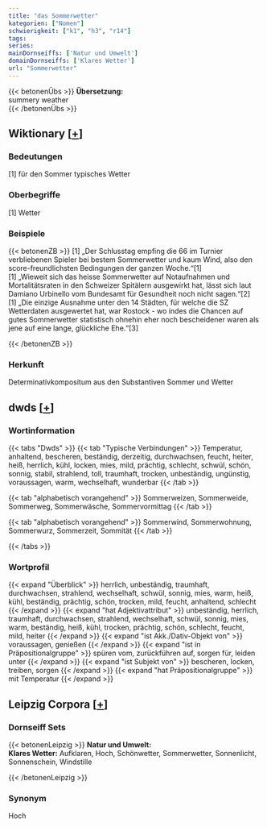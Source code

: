 ```yaml
---
title: "das Sommerwetter"
kategorien: ["Nomen"]
schwierigkeit: ["k1", "h3", "r14"]
tags:
series:
mainDornseiffs: ['Natur und Umwelt']
domainDornseiffs: ['Klares Wetter']
url: "Sommerwetter"
---
```


{{< betonenÜbs >}}
**Übersetzung:**  
summery weather  
{{< /betonenÜbs >}}

## Wiktionary [[+](https://de.wiktionary.org/wiki/Sommerwetter)]

### Bedeutungen
[1] für den Sommer typisches Wetter  

### Oberbegriffe
[1] Wetter  

### Beispiele
{{< betonenZB >}}
[1] „Der Schlusstag empfing die 66 im Turnier verbliebenen Spieler bei bestem Sommerwetter und kaum Wind, also den score-freundlichsten Bedingungen der ganzen Woche.“[1]  
[1] „Wieweit sich das heisse Sommerwetter auf Notaufnahmen und Mortalitätsraten in den Schweizer Spitälern ausgewirkt hat, lässt sich laut Damiano Urbinello vom Bundesamt für Gesundheit noch nicht sagen.“[2]  
[1] „Die einzige Ausnahme unter den 14 Städten, für welche die SZ Wetterdaten ausgewertet hat, war Rostock - wo indes die Chancen auf gutes Sommerwetter statistisch ohnehin eher noch bescheidener waren als jene auf eine lange, glückliche Ehe.“[3]  

{{< /betonenZB >}}
### Herkunft
Determinativkompositum aus den Substantiven Sommer und Wetter  



## dwds [[+](https://www.dwds.de/wb/Sommerwetter)]

### Wortinformation
{{< tabs "Dwds" >}}
{{< tab "Typische Verbindungen" >}}
Temperatur, anhaltend, bescheren, beständig, derzeitig, durchwachsen, feucht, heiter, heiß, herrlich, kühl, locken, mies, mild, prächtig, schlecht, schwül, schön, sonnig, stabil, strahlend, toll, traumhaft, trocken, unbeständig, ungünstig, voraussagen, warm, wechselhaft, wunderbar
{{< /tab >}}

{{< tab "alphabetisch vorangehend" >}}
Sommerweizen, Sommerweide, Sommerweg, Sommerwäsche, Sommervormittag
{{< /tab >}}

{{< tab "alphabetisch vorangehend" >}}
Sommerwind, Sommerwohnung, Sommerwurz, Sommerzeit, Sommität
{{< /tab >}}

{{< /tabs >}}

### Wortprofil
{{< expand "Überblick" >}} herrlich, unbeständig, traumhaft, durchwachsen, strahlend, wechselhaft, schwül, sonnig, mies, warm, heiß, kühl, beständig, prächtig, schön, trocken, mild, feucht, anhaltend, schlecht {{< /expand >}}
{{< expand "hat Adjektivattribut" >}} unbeständig, herrlich, traumhaft, durchwachsen, strahlend, wechselhaft, schwül, sonnig, mies, warm, beständig, heiß, kühl, trocken, prächtig, schön, schlecht, feucht, mild, heiter {{< /expand >}}
{{< expand "ist Akk./Dativ-Objekt von" >}} voraussagen, genießen {{< /expand >}}
{{< expand "ist in Präpositionalgruppe" >}} spüren vom, zurückführen auf, sorgen für, leiden unter {{< /expand >}}
{{< expand "ist Subjekt von" >}} bescheren, locken, treiben, sorgen {{< /expand >}}
{{< expand "hat Präpositionalgruppe" >}} mit Temperatur {{< /expand >}}

## Leipzig Corpora [[+](https://corpora.uni-leipzig.de/en/res?word=Sommerwetter&corpusId=deu_newscrawl-public_2018)]

### Dornseiff Sets
{{< betonenLeipzig >}}
**Natur und Umwelt:**  
**Klares Wetter:** Aufklaren, Hoch, Schönwetter, Sommerwetter, Sonnenlicht, Sonnenschein, Windstille  

{{< /betonenLeipzig >}}

### Synonym
Hoch

